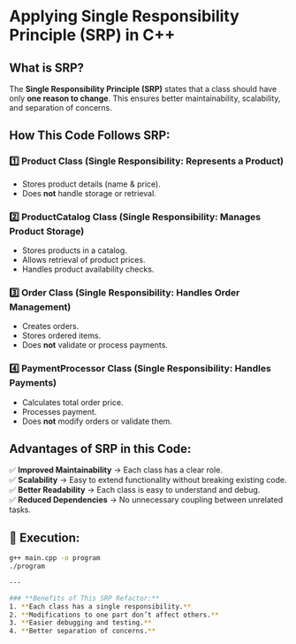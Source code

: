# Applying Single Responsibility Principle (SRP) in C++

## What is SRP?
The **Single Responsibility Principle (SRP)** states that a class should have only **one reason to change**.
This ensures better maintainability, scalability, and separation of concerns.

## How This Code Follows SRP:

### 1️⃣ Product Class (Single Responsibility: Represents a Product)
- Stores product details (name & price).
- Does **not** handle storage or retrieval.

### 2️⃣ ProductCatalog Class (Single Responsibility: Manages Product Storage)
- Stores products in a catalog.
- Allows retrieval of product prices.
- Handles product availability checks.

### 3️⃣ Order Class (Single Responsibility: Handles Order Management)
- Creates orders.
- Stores ordered items.
- Does **not** validate or process payments.

### 4️⃣ PaymentProcessor Class (Single Responsibility: Handles Payments)
- Calculates total order price.
- Processes payment.
- Does **not** modify orders or validate them.

## Advantages of SRP in this Code:
✅ **Improved Maintainability** → Each class has a clear role.  
✅ **Scalability** → Easy to extend functionality without breaking existing code.  
✅ **Better Readability** → Each class is easy to understand and debug.  
✅ **Reduced Dependencies** → No unnecessary coupling between unrelated tasks.  

## 🚀 Execution:
```sh
g++ main.cpp -o program
./program

---

### **Benefits of This SRP Refactor:**
1. **Each class has a single responsibility.**  
2. **Modifications to one part don’t affect others.**  
3. **Easier debugging and testing.**  
4. **Better separation of concerns.**  